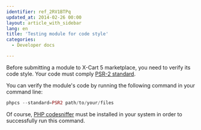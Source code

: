 ```yaml
---
identifier: ref_2RV1BTPq
updated_at: 2014-02-26 00:00
layout: article_with_sidebar
lang: en
title: 'Testing module for code style'
categories:
  - Developer docs

---
```



Before submitting a module to X-Cart 5 marketplace, you need to verify its code style. Your code must comply [PSR-2 standard](http://www.php-fig.org/psr/psr-2/).

You can verify the module's code by running the following command in your command line:

```php
phpcs --standard=PSR2 path/to/your/files
```

Of course, [PHP codesniffer](https://github.com/squizlabs/PHP_CodeSniffer) must be installed in your system in order to successfully run this command.
